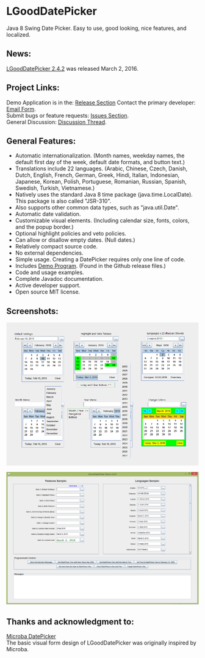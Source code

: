 # LGoodDatePicker
Java 8 Swing Date Picker. Easy to use, good looking, nice features, and localized.

## News:
[LGoodDatePicker 2.4.2](https://github.com/LGoodDatePicker/LGoodDatePicker/releases) was released March 2, 2016.

## Project Links:
Demo Application is in the: [Release Section](https://github.com/LGoodDatePicker/LGoodDatePicker/releases)
Contact the primary developer: [Email Form](http://www.emailmeform.com/builder/form/ZQcYut4393).  
Submit bugs or feature requests: [Issues Section](https://github.com/LGoodDatePicker/LGoodDatePicker/issues).  
General Discussion: [Discussion Thread](https://github.com/LGoodDatePicker/LGoodDatePicker/issues/2).  

## General Features:
* Automatic internationalization.
(Month names, weekday names, the default first day of the week, default date formats, and button text.)
* Translations include 22 languages.
(Arabic, Chinese, Czech, Danish, Dutch, English, French, German, Greek, Hindi, Italian, Indonesian, Japanese, Korean, Polish, Portuguese, Romanian, Russian, Spanish, Swedish, Turkish, Vietnamese.)
* Natively uses the standard Java 8 time package (java.time.LocalDate). This package is also called "JSR-310".
* Also supports other common data types, such as "java.util.Date".
* Automatic date validation.
* Customizable visual elements.
(Including calendar size, fonts, colors, and the popup border.)
* Optional highlight policies and veto policies.
* Can allow or disallow empty dates. (Null dates.)
* Relatively compact source code.
* No external dependencies.
* Simple usage. Creating a DatePicker requires only one line of code.
* Includes [Demo Program](https://github.com/LGoodDatePicker/LGoodDatePicker/releases). (Found in the Github release files.)
* Code and usage examples.
* Complete Javadoc documentation.
* Active developer support. 
* Open source MIT license.

## Screenshots:

![Screenshots DatePicker](/Site/ScreenShots/LGoodDatePicker_Screenshots_1_FullSize.png?raw=true "")

![Screenshots Demo](/Site/ScreenShots/DemoProgramScreenshot1.png?raw=true "")
  
    
## Thanks and acknowledgment to:

[Microba DatePicker](https://github.com/tdbear/microba)  
The basic visual form design of LGoodDatePicker was originally inspired by Microba.
